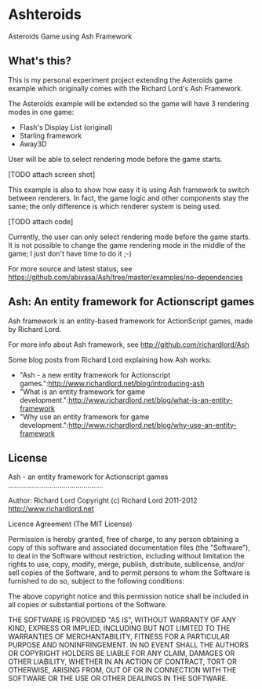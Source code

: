 # Ashteroids
Asteroids Game using Ash Framework

## What's this?
This is my personal experiment project extending the Asteroids game example which originally comes with the Richard Lord's Ash Framework.

The Asteroids example will be extended so the game will have 3 rendering modes in one game:
* Flash's Display List (original)
* Starling framework
* Away3D

User will be able to select rendering mode before the game starts.

[TODO attach screen shot]

This example is also to show how easy it is using Ash framework to switch between renderers. In fact, the game logic and other components stay the same; the only difference is which renderer system is being used.

[TODO attach code]

Currently, the user can only select rendering mode before the game starts. It is not possible to change the game rendering mode in the middle of the game; I just don't have time to do it ;-)

For more source and latest status, see https://github.com/abiyasa/Ash/tree/master/examples/no-dependencies

## Ash: An entity framework for Actionscript games

Ash framework is an entity-based framework for ActionScript games, made by Richard Lord.

For more info about Ash framework, see http://github.com/richardlord/Ash

Some blog posts from Richard Lord explaining how Ash works:
* "Ash - a new entity framework for Actionscript games.":http://www.richardlord.net/blog/introducing-ash
* "What is an entity framework for game development.":http://www.richardlord.net/blog/what-is-an-entity-framework
* "Why use an entity framework for game development.":http://www.richardlord.net/blog/why-use-an-entity-framework

## License

Ash - an entity framework for Actionscript games
................................................

Author: Richard Lord
Copyright (c) Richard Lord 2011-2012
http://www.richardlord.net

Licence Agreement (The MIT License)

Permission is hereby granted, free of charge, to any person obtaining a copy of this software and associated documentation files (the "Software"), to deal in the Software without restriction, including without limitation the rights to use, copy, modify, merge, publish, distribute, sublicense, and/or sell copies of the Software, and to permit persons to whom the Software is furnished to do so, subject to the following conditions:

The above copyright notice and this permission notice shall be included in all copies or substantial portions of the Software.

THE SOFTWARE IS PROVIDED "AS IS", WITHOUT WARRANTY OF ANY KIND, EXPRESS OR IMPLIED, INCLUDING BUT NOT LIMITED TO THE WARRANTIES OF MERCHANTABILITY, FITNESS FOR A PARTICULAR PURPOSE AND NONINFRINGEMENT. IN NO EVENT SHALL THE AUTHORS OR COPYRIGHT HOLDERS BE LIABLE FOR ANY CLAIM, DAMAGES OR OTHER LIABILITY, WHETHER IN AN ACTION OF CONTRACT, TORT OR OTHERWISE, ARISING FROM, OUT OF OR IN CONNECTION WITH THE SOFTWARE OR THE USE OR OTHER DEALINGS IN THE SOFTWARE.
